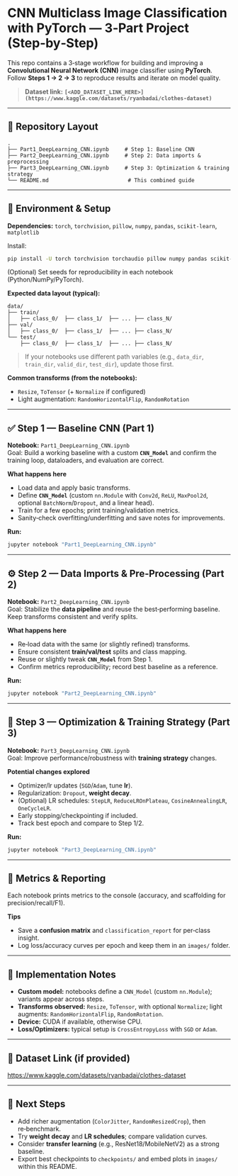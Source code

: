 # CNN Multiclass Image Classification with PyTorch — 3‑Part Project (Step‑by‑Step)

This repo contains a 3‑stage workflow for building and improving a **Convolutional Neural Network (CNN)** image classifier using **PyTorch**. Follow **Steps 1 → 2 → 3** to reproduce results and iterate on model quality.

> **Dataset link:**
> **`[<ADD_DATASET_LINK_HERE>](https://www.kaggle.com/datasets/ryanbadai/clothes-dataset)`**

---

## 📁 Repository Layout
```
.
├── Part1_DeepLearning_CNN.ipynb     # Step 1: Baseline CNN
├── Part2_DeepLearning_CNN.ipynb     # Step 2: Data imports & preprocessing
├── Part3_DeepLearning_CNN.ipynb     # Step 3: Optimization & training strategy
└── README.md                         # This combined guide
```

---

## 🧰 Environment & Setup

**Dependencies:** `torch`, `torchvision`, `pillow`, `numpy`, `pandas`, `scikit-learn`, `matplotlib`

Install:
```bash
pip install -U torch torchvision torchaudio pillow numpy pandas scikit-learn matplotlib
```

(Optional) Set seeds for reproducibility in each notebook (Python/NumPy/PyTorch).

**Expected data layout (typical):**
```
data/
├── train/
│   ├── class_0/  ├── class_1/  ├── ... ├── class_N/
├── val/
│   ├── class_0/  ├── class_1/  ├── ... ├── class_N/
└── test/
    ├── class_0/  ├── class_1/  ├── ... ├── class_N/
```
> If your notebooks use different path variables (e.g., `data_dir`, `train_dir`, `valid_dir`, `test_dir`), update those first.

**Common transforms (from the notebooks):**
- `Resize`, `ToTensor` (+ `Normalize` if configured)
- Light augmentation: `RandomHorizontalFlip`, `RandomRotation`

---

## ✅ Step 1 — Baseline CNN (Part 1)

**Notebook:** `Part1_DeepLearning_CNN.ipynb`  
Goal: Build a working baseline with a custom **`CNN_Model`** and confirm the training loop, dataloaders, and evaluation are correct.

**What happens here**
- Load data and apply basic transforms.
- Define **`CNN_Model`** (custom `nn.Module` with `Conv2d`, `ReLU`, `MaxPool2d`, optional `BatchNorm`/`Dropout`, and a linear head).
- Train for a few epochs; print training/validation metrics.
- Sanity‑check overfitting/underfitting and save notes for improvements.

**Run:**
```bash
jupyter notebook "Part1_DeepLearning_CNN.ipynb"
```

---

## ⚙️ Step 2 — Data Imports & Pre‑Processing (Part 2)

**Notebook:** `Part2_DeepLearning_CNN.ipynb`  
Goal: Stabilize the **data pipeline** and reuse the best‑performing baseline. Keep transforms consistent and verify splits.

**What happens here**
- Re‑load data with the same (or slightly refined) transforms.
- Ensure consistent **train/val/test** splits and class mapping.
- Reuse or slightly tweak **`CNN_Model`** from Step 1.
- Confirm metrics reproducibility; record best baseline as a reference.

**Run:**
```bash
jupyter notebook "Part2_DeepLearning_CNN.ipynb"
```

---

## 🚀 Step 3 — Optimization & Training Strategy (Part 3)

**Notebook:** `Part3_DeepLearning_CNN.ipynb`  
Goal: Improve performance/robustness with **training strategy** changes.

**Potential changes explored**
- Optimizer/lr updates (`SGD`/`Adam`, tune **lr**).
- Regularization: `Dropout`, **weight decay**.
- (Optional) LR schedules: `StepLR`, `ReduceLROnPlateau`, `CosineAnnealingLR`, `OneCycleLR`.
- Early stopping/checkpointing if included.
- Track best epoch and compare to Step 1/2.

**Run:**
```bash
jupyter notebook "Part3_DeepLearning_CNN.ipynb"
```

---

## 🧪 Metrics & Reporting

Each notebook prints metrics to the console (accuracy, and scaffolding for precision/recall/F1).  


**Tips**
- Save a **confusion matrix** and `classification_report` for per‑class insight.
- Log loss/accuracy curves per epoch and keep them in an `images/` folder.

---

## 🔧 Implementation Notes

- **Custom model:** notebooks define a `CNN_Model` (custom `nn.Module`); variants appear across steps.
- **Transforms observed:** `Resize`, `ToTensor`, with optional `Normalize`; light augments: `RandomHorizontalFlip`, `RandomRotation`.
- **Device:** CUDA if available, otherwise CPU.
- **Loss/Optimizers:** typical setup is `CrossEntropyLoss` with `SGD` or `Adam`.

---

## 🔗 Dataset Link (if provided)
https://www.kaggle.com/datasets/ryanbadai/clothes-dataset

---

## 🧭 Next Steps

- Add richer augmentation (`ColorJitter`, `RandomResizedCrop`), then re‑benchmark.
- Try **weight decay** and **LR schedules**; compare validation curves.
- Consider **transfer learning** (e.g., ResNet18/MobileNetV2) as a strong baseline.
- Export best checkpoints to `checkpoints/` and embed plots in `images/` within this README.
